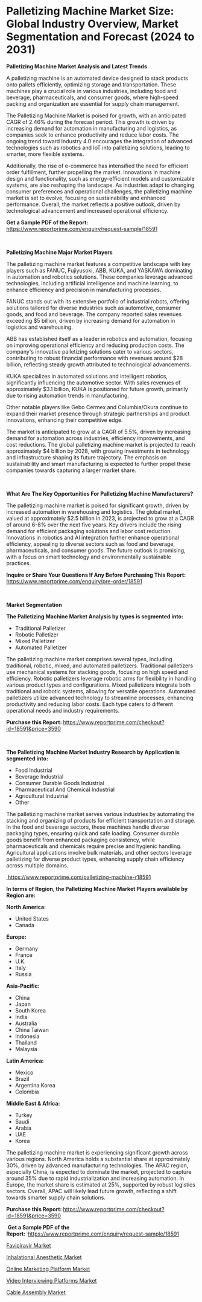 <p><h1>Palletizing Machine Market Size: Global Industry Overview, Market Segmentation and Forecast (2024 to 2031)</h1></p><p><strong>Palletizing Machine Market Analysis and Latest Trends</strong></p>
<p><p>A palletizing machine is an automated device designed to stack products onto pallets efficiently, optimizing storage and transportation. These machines play a crucial role in various industries, including food and beverage, pharmaceuticals, and consumer goods, where high-speed packing and organization are essential for supply chain management.</p><p>The Palletizing Machine Market is poised for growth, with an anticipated CAGR of 2.46% during the forecast period. This growth is driven by increasing demand for automation in manufacturing and logistics, as companies seek to enhance productivity and reduce labor costs. The ongoing trend toward Industry 4.0 encourages the integration of advanced technologies such as robotics and IoT into palletizing solutions, leading to smarter, more flexible systems.</p><p>Additionally, the rise of e-commerce has intensified the need for efficient order fulfillment, further propelling the market. Innovations in machine design and functionality, such as energy-efficient models and customizable systems, are also reshaping the landscape. As industries adapt to changing consumer preferences and operational challenges, the palletizing machine market is set to evolve, focusing on sustainability and enhanced performance. Overall, the market reflects a positive outlook, driven by technological advancement and increased operational efficiency.</p></p>
<p><strong>Get a Sample PDF of the Report:&nbsp;</strong> <a href="https://www.reportprime.com/enquiry/request-sample/18591?utm_campaign=75&utm_medium=2&utm_source=Github&utm_content=ia&utm_term=21112024&utm_id=palletizing-machine">https://www.reportprime.com/enquiry/request-sample/18591</a></p>
<p>&nbsp;</p>
<p><strong>Palletizing Machine Major Market Players</strong></p>
<p><p>The palletizing machine market features a competitive landscape with key players such as FANUC, Fujiyusoki, ABB, KUKA, and YASKAWA dominating in automation and robotics solutions. These companies leverage advanced technologies, including artificial intelligence and machine learning, to enhance efficiency and precision in manufacturing processes.</p><p>FANUC stands out with its extensive portfolio of industrial robots, offering solutions tailored for diverse industries such as automotive, consumer goods, and food and beverage. The company reported sales revenues exceeding $5 billion, driven by increasing demand for automation in logistics and warehousing.</p><p>ABB has established itself as a leader in robotics and automation, focusing on improving operational efficiency and reducing production costs. The company's innovative palletizing solutions cater to various sectors, contributing to robust financial performance with revenues around $28 billion, reflecting steady growth attributed to technological advancements.</p><p>KUKA specializes in automated solutions and intelligent robotics, significantly influencing the automotive sector. With sales revenues of approximately $3.1 billion, KUKA is positioned for future growth, primarily due to rising automation trends in manufacturing.</p><p>Other notable players like Gebo Cermex and Columbia/Okura continue to expand their market presence through strategic partnerships and product innovations, enhancing their competitive edge.</p><p>The market is anticipated to grow at a CAGR of 5.5%, driven by increasing demand for automation across industries, efficiency improvements, and cost reductions. The global palletizing machine market is projected to reach approximately $4 billion by 2028, with growing investments in technology and infrastructure shaping its future trajectory. The emphasis on sustainability and smart manufacturing is expected to further propel these companies towards capturing a larger market share.</p></p>
<p>&nbsp;</p>
<p><strong>What Are The Key Opportunities For Palletizing Machine Manufacturers?</strong></p>
<p><p>The palletizing machine market is poised for significant growth, driven by increased automation in warehousing and logistics. The global market, valued at approximately $2.5 billion in 2023, is projected to grow at a CAGR of around 6-8% over the next five years. Key drivers include the rising demand for efficient packaging solutions and labor cost reduction. Innovations in robotics and AI integration further enhance operational efficiency, appealing to diverse sectors such as food and beverage, pharmaceuticals, and consumer goods. The future outlook is promising, with a focus on smart technology and environmentally sustainable practices.</p></p>
<p><strong>Inquire or Share Your Questions If Any Before Purchasing This Report:</strong> <a href="https://www.reportprime.com/enquiry/pre-order/18591?utm_campaign=75&utm_medium=2&utm_source=Github&utm_content=ia&utm_term=21112024&utm_id=palletizing-machine">https://www.reportprime.com/enquiry/pre-order/18591</a></p>
<p>&nbsp;</p>
<p><strong>Market Segmentation</strong></p>
<p><strong>The Palletizing Machine Market Analysis by types is segmented into:</strong></p>
<p><ul><li>Traditional Palletizer</li><li>Robotic Palletizer</li><li>Mixed Palletizer</li><li>Automated Palletizer</li></ul></p>
<p><p>The palletizing machine market comprises several types, including traditional, robotic, mixed, and automated palletizers. Traditional palletizers use mechanical systems for stacking goods, focusing on high speed and efficiency. Robotic palletizers leverage robotic arms for flexibility in handling various product types and configurations. Mixed palletizers integrate both traditional and robotic systems, allowing for versatile operations. Automated palletizers utilize advanced technology to streamline processes, enhancing productivity and reducing labor costs. Each type caters to different operational needs and industry requirements.</p></p>
<p><strong>Purchase this Report:&nbsp;</strong><a href="https://www.reportprime.com/checkout?id=18591&price=3590&utm_campaign=75&utm_medium=2&utm_source=Github&utm_content=ia&utm_term=21112024&utm_id=palletizing-machine">https://www.reportprime.com/checkout?id=18591&price=3590</a></p>
<p>&nbsp;</p>
<p><strong>The Palletizing Machine Market Industry Research by Application is segmented into:</strong></p>
<p><ul><li>Food Industrial</li><li>Beverage Industrial</li><li>Consumer Durable Goods Industrial</li><li>Pharmaceutical And Chemical Industrial</li><li>Agricultural Industrial</li><li>Other</li></ul></p>
<p><p>The palletizing machine market serves various industries by automating the stacking and organizing of products for efficient transportation and storage. In the food and beverage sectors, these machines handle diverse packaging types, ensuring quick and safe loading. Consumer durable goods benefit from enhanced packaging consistency, while pharmaceuticals and chemicals require precise and hygienic handling. Agricultural applications involve bulk materials, and other sectors leverage palletizing for diverse product types, enhancing supply chain efficiency across multiple domains.</p></p>
<p><a href="https://www.reportprime.com/palletizing-machine-r18591?utm_campaign=75&utm_medium=2&utm_source=Github&utm_content=ia&utm_term=21112024&utm_id=palletizing-machine">&nbsp;https://www.reportprime.com/palletizing-machine-r18591</a></p>
<p><strong>In terms of Region, the Palletizing Machine Market Players available by Region are:</strong></p>
<p>
    <p> <strong> North America: </strong>
        <ul>
            <li>United States</li>
            <li>Canada</li>
        </ul>
        </p> 
    <p> <strong> Europe: </strong>
        <ul>
            <li>Germany</li>
            <li>France</li>
            <li>U.K.</li>
            <li>Italy</li>
            <li>Russia</li>
        </ul>
        </p> 
    <p> <strong> Asia-Pacific: </strong>
        <ul>
            <li>China</li>
            <li>Japan</li>
            <li>South Korea</li>
            <li>India</li>
            <li>Australia</li>
            <li>China Taiwan</li>
            <li>Indonesia</li>
            <li>Thailand</li>
            <li>Malaysia</li>
        </ul>
        </p> 
    <p> <strong> Latin America: </strong>
        <ul>
            <li>Mexico</li>
            <li>Brazil</li>
            <li>Argentina Korea</li>
            <li>Colombia</li>
        </ul>
        </p> 
    <p> <strong> Middle East & Africa: </strong>
        <ul>
            <li>Turkey</li>
            <li>Saudi</li>
            <li>Arabia</li>
            <li>UAE</li>
            <li>Korea</li>
        </ul>
    </p>
    </p>
<p><p>The palletizing machine market is experiencing significant growth across various regions. North America holds a substantial share at approximately 30%, driven by advanced manufacturing technologies. The APAC region, especially China, is expected to dominate the market, projected to capture around 35% due to rapid industrialization and increasing automation. In Europe, the market share is estimated at 25%, supported by robust logistics sectors. Overall, APAC will likely lead future growth, reflecting a shift towards smarter supply chain solutions.</p></p>
<p><strong>Purchase this Report: </strong><a href="https://www.reportprime.com/checkout?id=18591&price=3590&utm_campaign=75&utm_medium=2&utm_source=Github&utm_content=ia&utm_term=21112024&utm_id=palletizing-machine">https://www.reportprime.com/checkout?id=18591&price=3590</a></p>
<p>&nbsp;<strong>Get a Sample PDF of the Report:&nbsp;&nbsp;</strong><a href="https://www.reportprime.com/enquiry/request-sample/18591?utm_campaign=75&utm_medium=2&utm_source=Github&utm_content=ia&utm_term=21112024&utm_id=palletizing-machine">https://www.reportprime.com/enquiry/request-sample/18591</a></p>
<p><strong></strong></p>
<p><p><a href="https://issuu.com/reportprime-2/docs/favipiravir-market-size-2030.pptx_353b1ab2afaa5a?utm_campaign=75&utm_medium=2&utm_source=Github&utm_content=ia&utm_term=21112024&utm_id=palletizing-machine">Favipiravir Market</a></p><p><a href="https://issuu.com/reportprime-2/docs/inhalational-anesthetic-market-size_87a04a1d0cb2c5?utm_campaign=75&utm_medium=2&utm_source=Github&utm_content=ia&utm_term=21112024&utm_id=palletizing-machine">Inhalational Anesthetic Market</a></p><p><a href="https://www.linkedin.com/pulse/detailed-report-online-marketing-platform-market-types-applications-y3ime?utm_campaign=75&utm_medium=2&utm_source=Github&utm_content=ia&utm_term=21112024&utm_id=palletizing-machine">Online Marketing Platform Market</a></p><p><a href="https://www.linkedin.com/pulse/evaluating-video-interviewing-platforms-market-trends-growth-p91ce?utm_campaign=75&utm_medium=2&utm_source=Github&utm_content=ia&utm_term=21112024&utm_id=palletizing-machine">Video Interviewing Platforms Market</a></p><p><a href="https://github.com/LilianFaulkner65/Market-Research-Report-List-1/blob/main/cable-assembly-market.md?utm_campaign=75&utm_medium=2&utm_source=Github&utm_content=ia&utm_term=21112024&utm_id=palletizing-machine">Cable Assembly Market</a></p></p>